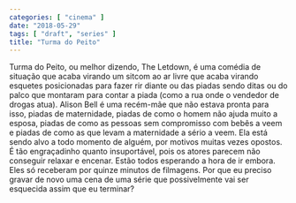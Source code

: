 ```yaml
---
categories: [ "cinema" ]
date: "2018-05-29"
tags: [ "draft", "series" ]
title: "Turma do Peito"
---
```

Turma do Peito, ou melhor dizendo, The Letdown, é uma comédia de
situação que acaba virando um sitcom ao ar livre que acaba virando
esquetes posicionadas para fazer rir diante ou das piadas sendo ditas ou
do palco que montaram para contar a piada (como a rua onde o vendedor
de drogas atua). Alison Bell é uma recém-mãe que não estava pronta
para isso, piadas de maternidade, piadas de como o homem não ajuda
muito a esposa, piadas de como as pessoas sem compromisso com bebês a
veem e piadas de como as que levam a maternidade a sério a veem. Ela
está sendo alvo a todo momento de alguém, por motivos muitas vezes
opostos. É tão engraçadinho quanto insuportável, pois os atores
parecem não conseguir relaxar e encenar. Estão todos esperando a hora
de ir embora. Eles só receberam por quinze minutos de filmagens. Por
que eu preciso gravar de novo uma cena de uma série que possivelmente
vai ser esquecida assim que eu terminar?
